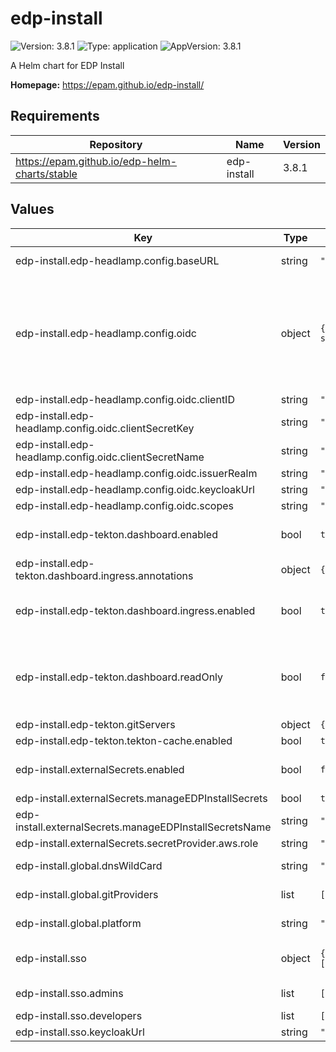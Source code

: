 # edp-install

![Version: 3.8.1](https://img.shields.io/badge/Version-3.8.1-informational?style=flat-square) ![Type: application](https://img.shields.io/badge/Type-application-informational?style=flat-square) ![AppVersion: 3.8.1](https://img.shields.io/badge/AppVersion-3.8.1-informational?style=flat-square)

A Helm chart for EDP Install

**Homepage:** <https://epam.github.io/edp-install/>

## Requirements

| Repository | Name | Version |
|------------|------|---------|
| https://epam.github.io/edp-helm-charts/stable | edp-install | 3.8.1 |

## Values

| Key | Type | Default | Description |
|-----|------|---------|-------------|
| edp-install.edp-headlamp.config.baseURL | string | `""` | base url path at which headlamp should run |
| edp-install.edp-headlamp.config.oidc | object | `{"clientID":"shared","clientSecretKey":"clientSecret","clientSecretName":"keycloak-client-headlamp-secret","enabled":true,"issuerRealm":"","keycloakUrl":"https://keycloak.example.com","scopes":""}` | For detailed instructions, refer to: https://epam.github.io/edp-install/operator-guide/configure-keycloak-oidc-eks/, https://epam.github.io/edp-install/operator-guide/headlamp-oidc/ |
| edp-install.edp-headlamp.config.oidc.clientID | string | `"shared"` | OIDC client ID |
| edp-install.edp-headlamp.config.oidc.clientSecretKey | string | `"clientSecret"` | OIDC client secret key |
| edp-install.edp-headlamp.config.oidc.clientSecretName | string | `"keycloak-client-headlamp-secret"` | OIDC client secret name |
| edp-install.edp-headlamp.config.oidc.issuerRealm | string | `""` | OIDC issuer realm |
| edp-install.edp-headlamp.config.oidc.keycloakUrl | string | `"https://keycloak.example.com"` | Keycloak URL |
| edp-install.edp-headlamp.config.oidc.scopes | string | `""` | OIDC scopes to be used |
| edp-install.edp-tekton.dashboard.enabled | bool | `true` | https://epam.github.io/edp-install/operator-guide/oauth2-proxy/ |
| edp-install.edp-tekton.dashboard.ingress.annotations | object | `{}` | Annotations for Ingress resource |
| edp-install.edp-tekton.dashboard.ingress.enabled | bool | `true` | Deploy EDP Dashboard ingress as a part of pipeline library when true. Default: true |
| edp-install.edp-tekton.dashboard.readOnly | bool | `false` | Define mode for Tekton Dashboard. Enable/disaable capability to create/modify/remove Tekton objects via Tekton Dashboard. Default: false. |
| edp-install.edp-tekton.gitServers | object | `{}` |  |
| edp-install.edp-tekton.tekton-cache.enabled | bool | `true` |  |
| edp-install.externalSecrets.enabled | bool | `false` | Configure External Secrets for EDP platform. Deploy SecretStore. Default: false |
| edp-install.externalSecrets.manageEDPInstallSecrets | bool | `true` |  |
| edp-install.externalSecrets.manageEDPInstallSecretsName | string | `"/edp/deploy-secrets"` |  |
| edp-install.externalSecrets.secretProvider.aws.role | string | `"arn:aws:iam::012345678910:role/AWSIRSA_Shared_ExternalSecretOperatorAccess"` |  |
| edp-install.global.dnsWildCard | string | `"example.com"` | a cluster DNS wildcard name |
| edp-install.global.gitProviders | list | `["github","gitlab","gerrit"]` | Can be gerrit, github or gitlab. By default: github |
| edp-install.global.platform | string | `"kubernetes"` | platform type that can be "kubernetes" or "openshift" |
| edp-install.sso | object | `{"admins":["john@example.com","mike@example.com"],"developers":["john@example.com","mike@example.com"],"enabled":false,"keycloakUrl":"https://keycloak.example.com"}` | Enable SSO for EDP oauth2-proxy. Default: false |
| edp-install.sso.admins | list | `["john@example.com","mike@example.com"]` | Administrators of EDP tenant |
| edp-install.sso.developers | list | `["john@example.com","mike@example.com"]` | Developers of EDP tenant |
| edp-install.sso.keycloakUrl | string | `"https://keycloak.example.com"` | Keycloak URL |

